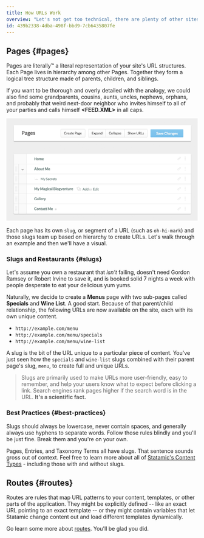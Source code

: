 ```yaml
---
title: How URLs Work
overview: "Let's not get too technical, there are plenty of other sites dedicated to HTTP requests. Here we're going to explain the the <span class="highlight">two primary methods</span> Statamic uses to establish URLs: **Pages and Routes.**"
id: 439b2338-4dba-498f-bbd9-7cb6435807fe
---
```

## Pages {#pages}

Pages are literally™ a literal representation of your site's URL structures. Each Page lives in hierarchy among other Pages. Together they form a logical tree structure made of parents, children, and siblings.

If you want to be thorough and overly detailed with the analogy, we could also find some grandparents, cousins, aunts, uncles, nephews, orphans, and probably that weird next-door neighbor who invites himself to all of your parties and calls himself **<FEED.XML>** in all caps.

![Hark! Pages!](/assets/img/screenshots/cp-page-tree.png)

Each page has its own `slug`, or segment of a URL (such as `oh-hi-mark`) and those slugs team up based on hierarchy to create URLs. Let's walk through an example and then we'll have a visual.

### Slugs and Restaurants {#slugs}

Let's assume you own a restaurant that _isn't_ failing, doesn't need Gordon Ramsey or Robert Irvine to save it, and is booked solid 7 nights a week with people desperate to eat your delicious yum yums.

Naturally, we decide to create a **Menus** page with two sub-pages called **Specials** and **Wine List**. A good start. Because of that parent/child relationship, the following URLs are now available on the site, each with its own unique content.

- `http://example.com/menu`
- `http://example.com/menu/specials`
- `http://example.com/menu/wine-list`

A slug is the bit of the URL unique to a particular piece of content. You've just seen how the `specials` and `wine-list` slugs combined with their parent page's slug, `menu`, to create full and unique URLs.

> Slugs are primarily used to make URLs more user-friendly, easy to remember, and help your users know what to expect before clicking a link. Search engines rank pages higher if the search word is in the URL. **It's a scientific fact.**

### Best Practices {#best-practices}
Slugs should always be lowercase, never contain spaces, and generally always use hyphens to separate words. Follow those rules blindly and you'll be just fine. Break them and you're on your own.

Pages, Entries, and Taxonomy Terms all have slugs. That sentence sounds gross out of context. Feel free to learn more about all of [Statamic's Content Types](/content-types) - including those with and without slugs.

## Routes {#routes}

Routes are rules that map URL patterns to your content, templates, or other parts of the application. They might be explicitly defined -- like an exact URL pointing to an exact template -- or they might contain variables that let Statamic change content out and load different templates dynamically.

Go learn some more about [routes](/routing). You'll be glad you did.
